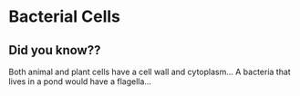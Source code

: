 # Bacterial Cells

## Did you know??
Both animal and plant cells have a cell wall and cytoplasm...
A bacteria that lives in a pond would have a flagella...
